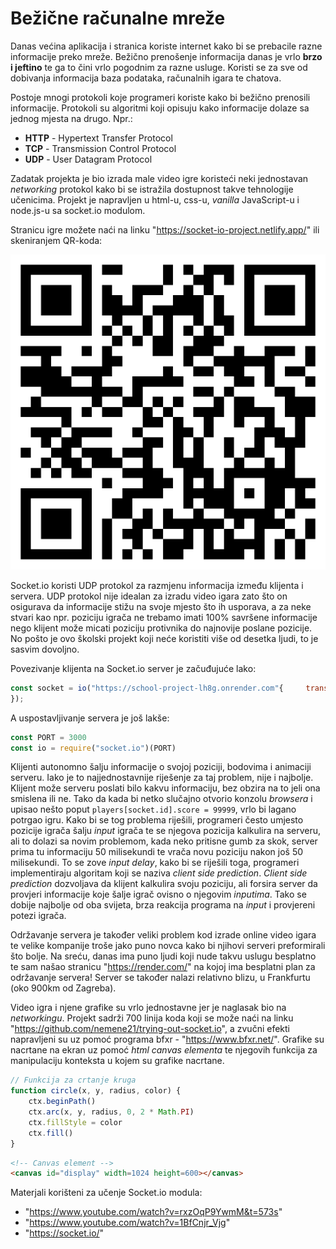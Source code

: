 # Bežične računalne mreže

Danas većina aplikacija i stranica koriste internet kako bi se prebacile razne informacije preko mreže. Bežično prenošenje informacija danas je vrlo **brzo i jeftino** te ga to čini vrlo pogodnim za razne usluge. Koristi se za sve od dobivanja informacija baza podataka, računalnih igara te chatova.

Postoje mnogi protokoli koje programeri koriste kako bi bežično prenosili informacije. Protokoli su algoritmi koji opisuju kako informacije dolaze sa jednog mjesta na drugo. Npr.:
* **HTTP** - Hypertext Transfer Protocol
* **TCP** - Transmission Control Protocol
* **UDP** - User Datagram Protocol

Zadatak projekta je bio izrada male video igre koristeći neki jednostavan *networking* protokol kako bi se istražila dostupnost takve tehnologije učenicima.
Projekt je napravljen u html-u, css-u, *vanilla* JavaScript-u i node.js-u sa socket.io modulom.

Stranicu igre možete naći na linku "https://socket-io-project.netlify.app/" ili skeniranjem QR-koda:

![QR-kod](qr_kod.png)

Socket.io koristi UDP protokol za razmjenu informacija između klijenta i servera. UDP protokol nije idealan za izradu video igara zato što on osigurava da informacije stižu na svoje mjesto što ih usporava, a za neke stvari kao npr. poziciju igrača ne trebamo imati 100% savršene informacije nego klijent može micati poziciju protivnika do najnovije poslane pozicije. No pošto je ovo školski projekt koji neće koristiti više od desetka ljudi, to je sasvim dovoljno.

Povezivanje klijenta na Socket.io server je začuđujuće lako:
```js
const socket = io("https://school-project-lh8g.onrender.com"{     transports: ['websocket']
});
```
A uspostavljivanje servera je još lakše:
```js
const PORT = 3000
const io = require("socket.io")(PORT)
```
Klijenti autonomno šalju informacije o svojoj poziciji, bodovima i animaciji serveru. Iako je to najjednostavnije riješenje za taj problem, nije i najbolje. Klijent može serveru poslati bilo kakvu informaciju, bez obzira na to jeli ona smislena ili ne. Tako da kada bi netko slučajno otvorio konzolu *browsera* i upisao nešto poput `players[socket.id].score = 99999`, vrlo bi lagano potrgao igru. Kako bi se tog problema riješili, programeri često umjesto pozicije igrača šalju *input* igrača te se njegova pozicija kalkulira na serveru, ali to dolazi sa novim problemom, kada neko pritisne gumb za skok, server prima tu informaciju 50 milisekundi te vrača novu poziciju nakon još 50 milisekundi. To se zove *input delay*, kako bi se riješili toga, programeri implementiraju algoritam koji se naziva *client side prediction*. *Client side prediction* dozvoljava da klijent kalkulira svoju poziciju, ali forsira server da provjeri informacije koje šalje igrač ovisno o njegovim *inputima*. Tako se dobije najbolje od oba svijeta, brza reakcija programa na *input* i provjereni potezi igrača.

Održavanje servera je također veliki problem kod izrade online video igara te velike kompanije troše jako puno novca kako bi njihovi serveri preformirali što bolje. Na sreću, danas ima puno ljudi koji nude takvu uslugu besplatno te sam našao stranicu "https://render.com/" na kojoj ima besplatni plan za održavanje servera! Server se također nalazi relativno blizu, u Frankfurtu (oko 900km od Zagreba).

Video igra i njene grafike su vrlo jednostavne jer je naglasak bio na *networkingu*. Projekt sadrži 700 linija koda koji se može naći na linku "https://github.com/nemene21/trying-out-socket.io", a zvučni efekti napravljeni su uz pomoć programa bfxr - "https://www.bfxr.net/". Grafike su nacrtane na ekran uz pomoć *html canvas elementa* te njegovih funkcija za manipulaciju konteksta u kojem su grafike nacrtane.
```js
// Funkcija za crtanje kruga
function circle(x, y, radius, color) {
    ctx.beginPath()
    ctx.arc(x, y, radius, 0, 2 * Math.PI)
    ctx.fillStyle = color
    ctx.fill()
}
```
```html
<!-- Canvas element -->
<canvas id="display" width=1024 height=600></canvas>
```
Materjali korišteni za učenje Socket.io modula:
* "https://www.youtube.com/watch?v=rxzOqP9YwmM&t=573s"
* "https://www.youtube.com/watch?v=1BfCnjr_Vjg"
* "https://socket.io/"
